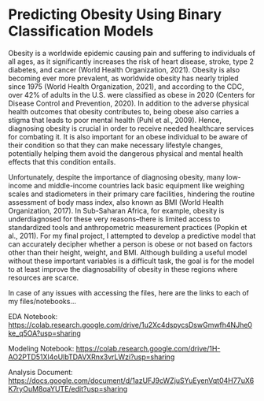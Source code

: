 # Predicting Obesity Using Binary Classification Models

Obesity is a worldwide epidemic causing pain and suffering to individuals of all ages, as it significantly increases the risk of heart disease, stroke, type 2 diabetes, and cancer (World Health Organization, 2021). Obesity is also becoming ever more prevalent, as worldwide obesity has nearly tripled since 1975 (World Health Organization, 2021), and according to the CDC, over 42% of adults in the U.S. were classified as obese in 2020 (Centers for Disease Control and Prevention, 2020). In addition to the adverse physical health outcomes that obesity contributes to, being obese also carries a stigma that leads to poor mental health (Puhl et al., 2009). Hence, diagnosing obesity is crucial in order to receive needed healthcare services for combating it. It is also important for an obese individual to be aware of their condition so that they can make necessary lifestyle changes, potentially helping them avoid the dangerous physical and mental health effects that this condition entails.

Unfortunately, despite the importance of diagnosing obesity, many low-income and middle-income countries lack basic equipment like weighing scales and stadiometers in their primary care facilities, hindering the routine assessment of body mass index, also known as BMI (World Health Organization, 2017). In Sub-Saharan Africa, for example, obesity is underdiagnosed for these very reasons–there is limited access to standardized tools and anthropometric measurement practices (Popkin et al., 2011). For my final project, I attempted to develop a predictive model that can accurately decipher whether a person is obese or not based on factors other than their height, weight, and BMI. Although building a useful model without these important variables is a difficult task, the goal is for the model to at least improve the diagnosability of obesity in these regions where resources are scarce.


In case of any issues with accessing the files, here are the links to each of my files/notebooks...

EDA Notebook:
https://colab.research.google.com/drive/1u2Xc4dspycsDswGmwfh4NJhe0ke_q5OA?usp=sharing

Modeling Notebook:
https://colab.research.google.com/drive/1H-AO2PTD51Xl4oUIbTDAVXRnx3vrLWzi?usp=sharing

Analysis Document:
https://docs.google.com/document/d/1azUFJ9cWZjuSYuEyenVqt04H77uX6K7ryOuM8qaYUTE/edit?usp=sharing
